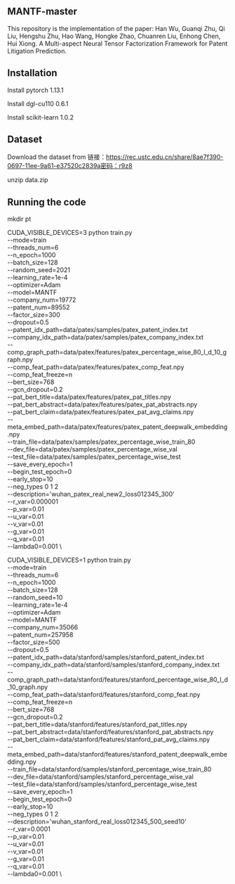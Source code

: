 ## MANTF-master

This repository is the implementation of the paper: Han Wu, Guanqi Zhu, Qi Liu, Hengshu Zhu, Hao Wang, Hongke Zhao, Chuanren Liu, Enhong Chen, Hui Xiong. A Multi-aspect Neural Tensor Factorization Framework for Patent Litigation Prediction.

## Installation

Install pytorch 1.13.1

Install dgl-cu110 0.6.1

Install scikit-learn 1.0.2

## Dataset

Download the dataset from 链接：https://rec.ustc.edu.cn/share/8ae7f390-0697-11ee-9a61-e37520c2839a密码：r9z8

unzip data.zip

## Running the code

mkdir pt

CUDA_VISIBLE_DEVICES=3 python train.py \
    --mode=train \
    --threads_num=6 \
    --n_epoch=1000 \
    --batch_size=128 \
    --random_seed=2021 \
    --learning_rate=1e-4 \
    --optimizer=Adam \
    --model=MANTF \
    --company_num=19772 \
    --patent_num=89552 \
    --factor_size=300 \
    --dropout=0.5 \
    --patent_idx_path=data/patex/samples/patex_patent_index.txt \
    --company_idx_path=data/patex/samples/patex_company_index.txt \
    --comp_graph_path=data/patex/features/patex_percentage_wise_80_l_d_10_graph.npy \
    --comp_feat_path=data/patex/features/patex_comp_feat.npy \
    --comp_feat_freeze=n \
    --bert_size=768 \
    --gcn_dropout=0.2 \
    --pat_bert_title=data/patex/features/patex_pat_titles.npy \
    --pat_bert_abstract=data/patex/features/patex_pat_abstracts.npy \
    --pat_bert_claim=data/patex/features/patex_pat_avg_claims.npy \
    --meta_embed_path=data/patex/features/patex_patent_deepwalk_embedding.npy \
    --train_file=data/patex/samples/patex_percentage_wise_train_80 \
    --dev_file=data/patex/samples/patex_percentage_wise_val \
    --test_file=data/patex/samples/patex_percentage_wise_test \
    --save_every_epoch=1 \
    --begin_test_epoch=0 \
    --early_stop=10 \
    --neg_types 0 1 2 \
    --description='wuhan_patex_real_new2_loss012345_300'\
    --r_var=0.000001 \
    --p_var=0.01 \
    --u_var=0.01 \
    --v_var=0.01 \
    --g_var=0.01 \
    --q_var=0.01 \
    --lambda0=0.001 \
   
   
CUDA_VISIBLE_DEVICES=1 python train.py \
    --mode=train \
    --threads_num=6 \
    --n_epoch=1000 \
    --batch_size=128 \
    --random_seed=10 \
    --learning_rate=1e-4 \
    --optimizer=Adam \
    --model=MANTF \
    --company_num=35066 \
    --patent_num=257958 \
    --factor_size=500 \
    --dropout=0.5 \
    --patent_idx_path=data/stanford/samples/stanford_patent_index.txt \
    --company_idx_path=data/stanford/samples/stanford_company_index.txt \
    --comp_graph_path=data/stanford/features/stanford_percentage_wise_80_l_d_10_graph.npy \
    --comp_feat_path=data/stanford/features/stanford_comp_feat.npy \
    --comp_feat_freeze=n \
    --bert_size=768 \
    --gcn_dropout=0.2 \
    --pat_bert_title=data/stanford/features/stanford_pat_titles.npy \
    --pat_bert_abstract=data/stanford/features/stanford_pat_abstracts.npy \
    --pat_bert_claim=data/stanford/features/stanford_pat_avg_claims.npy \
    --meta_embed_path=data/stanford/features/stanford_patent_deepwalk_embedding.npy \
    --train_file=data/stanford/samples/stanford_percentage_wise_train_80 \
    --dev_file=data/stanford/samples/stanford_percentage_wise_val \
    --test_file=data/stanford/samples/stanford_percentage_wise_test \
    --save_every_epoch=1 \
    --begin_test_epoch=0 \
    --early_stop=10 \
    --neg_types 0 1 2 \
    --description='wuhan_stanford_real_loss012345_500_seed10'\
    --r_var=0.0001 \
    --p_var=0.01 \
    --u_var=0.01 \
    --v_var=0.01 \
    --g_var=0.01 \
    --q_var=0.01 \
    --lambda0=0.001 \
  
